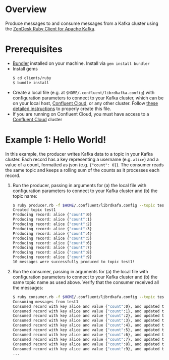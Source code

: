 # Overview

Produce messages to and consume messages from a Kafka cluster using the [ ZenDesk Ruby Client for Apache Kafka](https://github.com/zendesk/ruby-kafka).
# Prerequisites

* [Bundler](https://bundler.io/) installed on your machine. Install via `gem install bundler`
* Install gems
    ```bash
    $ cd clients/ruby
    $ bundle install
    ```
* Create a local file (e.g. at `$HOME/.confluent/librdkafka.config`) with configuration parameters to connect to your Kafka cluster, which can be on your local host, [Confluent Cloud](https://www.confluent.io/confluent-cloud/?utm_source=github&utm_medium=demo&utm_campaign=ch.examples_type.community_content.clients-ccloud), or any other cluster.  Follow [these detailed instructions](https://github.com/confluentinc/configuration-templates/tree/master/README.md) to properly create this file. 
* If you are running on Confluent Cloud, you must have access to a [Confluent Cloud](https://www.confluent.io/confluent-cloud/?utm_source=github&utm_medium=demo&utm_campaign=ch.examples_type.community_content.clients-ccloud) cluster

# Example 1: Hello World!

In this example, the producer writes Kafka data to a topic in your Kafka cluster. 
Each record has a key representing a username (e.g. `alice`) and a value of a count, formatted as json (e.g. `{"count": 0}`).
The consumer reads the same topic and keeps a rolling sum of the counts as it processes each record.

1. Run the producer, passing in arguments for (a) the local file with configuration parameters to connect to your Kafka cluster and (b) the topic name:
    ```bash
    $ ruby producer.rb -f $HOME/.confluent/librdkafa.config --topic test1
    Created topic test1
    Producing record: alice	{"count":0}
    Producing record: alice	{"count":1}
    Producing record: alice	{"count":2}
    Producing record: alice	{"count":3}
    Producing record: alice	{"count":4}
    Producing record: alice	{"count":5}
    Producing record: alice	{"count":6}
    Producing record: alice	{"count":7}
    Producing record: alice	{"count":8}
    Producing record: alice	{"count":9}
    10 messages were successfully produced to topic test1!
    ```

2. Run the consumer, passing in arguments for (a) the local file with configuration parameters to connect to your Kafka cluster and (b) the same topic name as used above. Verify that the consumer received all the messages:
    ```bash
    $ ruby consumer.rb -f $HOME/.confluent/librdkafa.config --topic test1
    Consuming messages from test1
    Consumed record with key alice and value {"count":0}, and updated total count 0
    Consumed record with key alice and value {"count":1}, and updated total count 1
    Consumed record with key alice and value {"count":2}, and updated total count 3
    Consumed record with key alice and value {"count":3}, and updated total count 6
    Consumed record with key alice and value {"count":4}, and updated total count 10
    Consumed record with key alice and value {"count":5}, and updated total count 15
    Consumed record with key alice and value {"count":6}, and updated total count 21
    Consumed record with key alice and value {"count":7}, and updated total count 28
    Consumed record with key alice and value {"count":8}, and updated total count 36
    Consumed record with key alice and value {"count":9}, and updated total count 45
    ...
    ```
